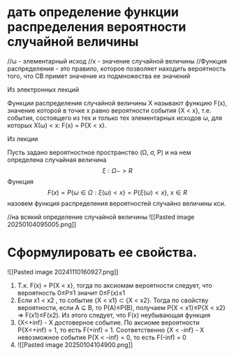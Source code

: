 # дать определение функции распределения вероятности случайной величины
//ω - элементарный исход
//x - значение случайной величины
//Функция распределения - это правило, которое позволяет находить вероятность того, что СВ примет значение из подмножества ее значений 

Из электронных лекций 

Функции распределения случайной величины X называют функцию F(x), значение которой в точке x равно вероятности события {X < x}, т.е. события, состоящего из тех и только тех элементарных исходов ω, для которых X(ω) < x:
F(x) = P{X < x}.

Из лекции  

Пусть задано вероятностное пространство (Ω, σ, P) и на нем определена случайная величина  
$$
\xi : \Omega -> R
$$
Функция 
$$
F(x) = P\{\omega \in \Omega: \xi(\omega) < x\} = P\{\xi(\omega) < x\}, \ x\in R
$$
назовем функция распределения вероятностей случайно величины кси.

//на всякий определение случайной величины
![[Pasted image 20250104095005.png]]
# Сформулировать ее свойства.
![[Pasted image 20241110160927.png]]

1. Т.к. F(x) = P{X < x}, тогда по аксиомам вероятности следует, что вероятность  0≤P≤1 значит 0≤F(x)≤1 
2. Если x1 < x2 , то событие {X < x1} ⊂ {X < x2}. Тогда по свойству вероятности, если А ⊆ В, то P(A)≤P(B), получаем P{X < x1}≤P{X < x2} => F(x1)≤F(x2). Из этого следует, что F(x) неубывающая функция 
3.  {X<+inf} - X достоверное событие. По аксиоме вероятности P{X<+inf} = 1, то есть  F(+inf) = 1. Соответственно {X < -inf} - X невозможное событие P{X < -inf} = 0, то есть F(-inf) = 0
4. ![[Pasted image 20250104104900.png]]